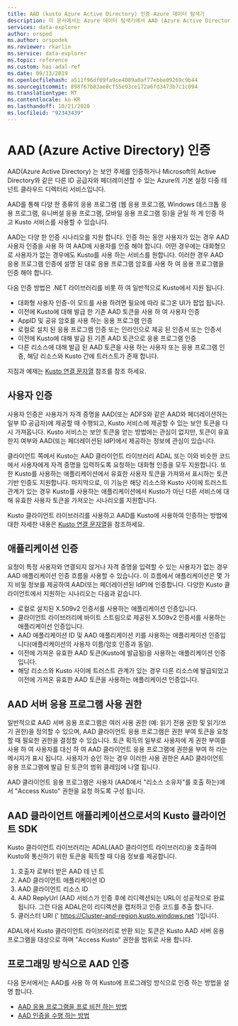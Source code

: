 ```yaml
---
title: AAD (kusto Azure Active Directory) 인증-Azure 데이터 탐색기
description: 이 문서에서는 Azure 데이터 탐색기에서 AAD (Azure Active Directory) 인증을 설명 합니다.
services: data-explorer
author: orspod
ms.author: orspodek
ms.reviewer: rkarlin
ms.service: data-explorer
ms.topic: reference
ms.custom: has-adal-ref
ms.date: 09/13/2019
ms.openlocfilehash: a511f96df09fa9ce4089a0af77ebbe09269c9b44
ms.sourcegitcommit: 898f67b83ae8cf55e93ce172a6fd3473b7c1c094
ms.translationtype: MT
ms.contentlocale: ko-KR
ms.lasthandoff: 10/21/2020
ms.locfileid: "92343439"
---
```

# <a name="azure-active-directory-aad-authentication"></a>AAD (Azure Active Directory) 인증

AAD(Azure Active Directory) 는 보안 주체를 인증하거나 Microsoft의 Active Directory와 같은 다른 ID 공급자와 페더레이션할 수 있는 Azure의 기본 설정 다중 테넌트 클라우드 디렉터리 서비스입니다.

AAD를 통해 다양 한 종류의 응용 프로그램 (웹 응용 프로그램, Windows 데스크톱 응용 프로그램, 유니버설 응용 프로그램, 모바일 응용 프로그램 등)을 균일 하 게 인증 하 고 Kusto 서비스를 사용할 수 있습니다.

AAD는 다양 한 인증 시나리오를 지원 합니다.
인증 하는 동안 사용자가 있는 경우 AAD 사용자 인증을 사용 하 여 AAD에 사용자를 인증 해야 합니다.
어떤 경우에는 대화형으로 사용자가 없는 경우에도 Kusto를 사용 하는 서비스를 원합니다. 이러한 경우 AAD 응용 프로그램 인증에 설명 된 대로 응용 프로그램 암호를 사용 하 여 응용 프로그램을 인증 해야 합니다.

다음 인증 방법은 .NET 라이브러리를 비롯 하 여 일반적으로 Kusto에서 지원 됩니다.

* 대화형 사용자 인증-이 모드를 사용 하려면 필요에 따라 로그온 UI가 팝업 됩니다.
* 이전에 Kusto에 대해 발급 한 기존 AAD 토큰을 사용 하 여 사용자 인증
* AppID 및 공유 암호를 사용 하는 응용 프로그램 인증
* 로컬로 설치 된 응용 프로그램 인증 또는 인라인으로 제공 된 인증서 또는 인증서
* 이전에 Kusto에 대해 발급 된 기존 AAD 토큰으로 응용 프로그램 인증
* 다른 리소스에 대해 발급 된 AAD 토큰을 사용 하는 사용자 또는 응용 프로그램 인증, 해당 리소스와 Kusto 간에 트러스트가 존재 합니다.

지침과 예제는 [Kusto 연결 문자열](../../api/connection-strings/kusto.md) 참조를 참조 하세요.

## <a name="user-authentication"></a>사용자 인증

사용자 인증은 사용자가 자격 증명을 AAD(또는 ADFS와 같은 AAD와 페더레이션하는 일부 ID 공급자)에 제공할 때 수행되고, Kusto 서비스에 제공할 수 있는 보안 토큰을 다시 가져옵니다. Kusto 서비스는 보안 토큰을 얻는 방법에는 관심이 없지만, 토큰이 유효한지 여부와 AAD(또는 페더레이션된 IdP)에서 제공하는 정보에 관심이 있습니다.

클라이언트 쪽에서 Kusto는 AAD 클라이언트 라이브러리 ADAL 또는 이와 비슷한 코드에서 사용자에게 자격 증명을 입력하도록 요청하는 대화형 인증을 모두 지원합니다. 또한 Kusto를 사용하는 애플리케이션에서 유효한 사용자 토큰을 가져와서 표시하는 토큰 기반 인증도 지원합니다. 마지막으로, 이 기능은 해당 리소스와 Kusto 사이에 트러스트 관계가 있는 경우 Kusto를 사용하는 애플리케이션에서 Kusto가 아닌 다른 서비스에 대해 유효한 사용자 토큰을 가져오는 시나리오를 지원합니다.

Kusto 클라이언트 라이브러리를 사용하고 AAD를 Kusto에 사용하여 인증하는 방법에 대한 자세한 내용은 [Kusto 연결 문자열](../../api/connection-strings/kusto.md)을 참조하세요.

## <a name="application-authentication"></a>애플리케이션 인증

요청이 특정 사용자와 연결되지 않거나 자격 증명을 입력할 수 있는 사용자가 없는 경우 AAD 애플리케이션 인증 흐름을 사용할 수 있습니다. 이 흐름에서 애플리케이션은 몇 가지 비밀 정보를 제공하여 AAD(또는 페더레이션된 IdP)에 인증합니다. 다양한 Kusto 클라이언트에서 지원하는 시나리오는 다음과 같습니다.

* 로컬로 설치된 X.509v2 인증서를 사용하는 애플리케이션 인증입니다.
* 클라이언트 라이브러리에 바이트 스트림으로 제공된 X.509v2 인증서를 사용하는 애플리케이션 인증입니다.
* AAD 애플리케이션 ID 및 AAD 애플리케이션 키를 사용하는 애플리케이션 인증입니다(애플리케이션의 사용자 이름/암호 인증과 동일).
* 이전에 가져온 유효한 AAD 토큰(Kusto에 발급됨)을 사용하는 애플리케이션 인증입니다.
* 해당 리소스와 Kusto 사이에 트러스트 관계가 있는 경우 다른 리소스에 발급되었고 이전에 가져온 유효한 AAD 토큰을 사용하는 애플리케이션 인증입니다.

## <a name="aad-server-application-permissions"></a>AAD 서버 응용 프로그램 사용 권한

일반적으로 AAD 서버 응용 프로그램은 여러 사용 권한 (예: 읽기 전용 권한 및 읽기/쓰기 권한)을 정의할 수 있으며, AAD 클라이언트 응용 프로그램은 권한 부여 토큰을 요청할 때 필요한 권한을 결정할 수 있습니다. 토큰 획득의 일부로 사용자에 게 권한 부여를 사용 하 여 사용자를 대신 하 여 AAD 클라이언트 응용 프로그램에 권한을 부여 하 라는 메시지가 표시 됩니다. 사용자가 승인 하는 경우 이러한 사용 권한은 AAD 클라이언트 응용 프로그램에 발급 된 토큰의 범위 클레임에 나열 됩니다.



AAD 클라이언트 응용 프로그램은 사용자 (AAD에서 "리소스 소유자"를 호출 하는)에서 "Access Kusto" 권한을 요청 하도록 구성 됩니다.

## <a name="kusto-client-sdk-as-an-aad-client-application"></a>AAD 클라이언트 애플리케이션으로서의 Kusto 클라이언트 SDK

Kusto 클라이언트 라이브러리는 ADAL(AAD 클라이언트 라이브러리)을 호출하여 Kusto와 통신하기 위한 토큰을 획득할 때 다음 정보를 제공합니다.

1. 호출자 로부터 받은 AAD 테 넌 트
2. AAD 클라이언트 애플리케이션 ID
3. AAD 클라이언트 리소스 ID
4. AAD ReplyUrl (AAD 서비스가 인증 후에 리디렉션되는 URL이 성공적으로 완료 됩니다. 그런 다음 ADAL은이 리디렉션을 캡처하고 인증 코드를 추출 합니다.
5. 클러스터 URI (' https://Cluster-and-region.kusto.windows.net ')입니다.

ADAL에서 Kusto 클라이언트 라이브러리로 반환 되는 토큰은 Kusto AAD 서버 응용 프로그램을 대상으로 하며 "Access Kusto" 권한을 범위로 사용 합니다.

## <a name="authenticating-with-aad-programmatically"></a>프로그래밍 방식으로 AAD 인증

다음 문서에서는 AAD를 사용 하 여 Kusto에 프로그래밍 방식으로 인증 하는 방법을 설명 합니다.

* [AAD 응용 프로그램을 프로 비전 하는 방법](../../../provision-azure-ad-app.md)
* [AAD 인증을 수행 하는 방법](./how-to-authenticate-with-aad.md)